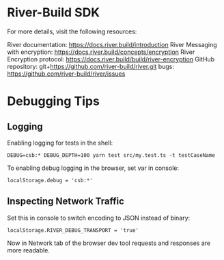 # River-Build SDK

For more details, visit the following resources:

River documentation: https://docs.river.build/introduction
River Messaging with encryption: https://docs.river.build/concepts/encryption
River Encryption protocol: https://docs.river.build/build/river-encryption
GitHub repository: git+https://github.com/river-build/river.git
bugs: https://github.com/river-build/river/issues

# Debugging Tips

## Logging

Enabling logging for tests in the shell:

    DEBUG=csb:* DEBUG_DEPTH=100 yarn test src/my.test.ts -t testCaseName

To enabling debug logging in the browser, set var in console:

    localStorage.debug = 'csb:*'

## Inspecting Network Traffic

Set this in console to switch encoding to JSON instead of binary:

    localStorage.RIVER_DEBUG_TRANSPORT = 'true'

Now in Network tab of the browser dev tool requests and responses are more readable.
